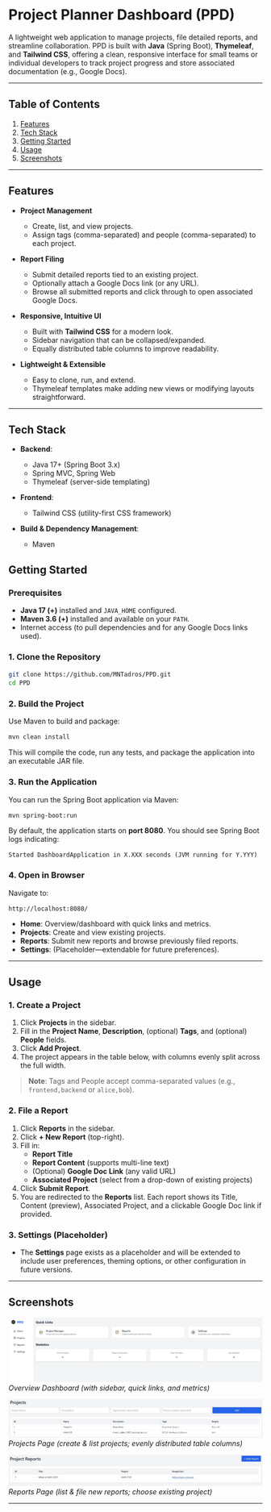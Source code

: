# Project Planner Dashboard (PPD)

A lightweight web application to manage projects, file detailed reports, and streamline collaboration. PPD is built with **Java** (Spring Boot), **Thymeleaf**, and **Tailwind CSS**, offering a clean, responsive interface for small teams or individual developers to track project progress and store associated documentation (e.g., Google Docs).

---

## Table of Contents

1. [Features](#features)  
2. [Tech Stack](#tech-stack)  
3. [Getting Started](#getting-started)  
4. [Usage](#usage)  
5. [Screenshots](#screenshots)  

---

## Features

- **Project Management**  
  - Create, list, and view projects.  
  - Assign tags (comma-separated) and people (comma-separated) to each project.  

- **Report Filing**  
  - Submit detailed reports tied to an existing project.  
  - Optionally attach a Google Docs link (or any URL).  
  - Browse all submitted reports and click through to open associated Google Docs.

- **Responsive, Intuitive UI**  
  - Built with **Tailwind CSS** for a modern look.  
  - Sidebar navigation that can be collapsed/expanded.  
  - Equally distributed table columns to improve readability.

- **Lightweight & Extensible**  
  - Easy to clone, run, and extend.  
  - Thymeleaf templates make adding new views or modifying layouts straightforward.

---

## Tech Stack

- **Backend**:  
  - Java 17+ (Spring Boot 3.x)  
  - Spring MVC, Spring Web  
  - Thymeleaf (server-side templating)  

- **Frontend**:  
  - Tailwind CSS (utility-first CSS framework)  

- **Build & Dependency Management**:  
  - Maven  



## Getting Started

### Prerequisites

- **Java 17 (+)** installed and `JAVA_HOME` configured.  
- **Maven 3.6 (+)** installed and available on your `PATH`.  
- Internet access (to pull dependencies and for any Google Docs links used).

### 1. Clone the Repository

```bash
git clone https://github.com/MNTadros/PPD.git
cd PPD
```

### 2. Build the Project

Use Maven to build and package:

```bash
mvn clean install
```

This will compile the code, run any tests, and package the application into an executable JAR file.

### 3. Run the Application

You can run the Spring Boot application via Maven:

```bash
mvn spring-boot:run
```

By default, the application starts on **port 8080**. You should see Spring Boot logs indicating:

```
Started DashboardApplication in X.XXX seconds (JVM running for Y.YYY)
```

### 4. Open in Browser

Navigate to:  

```
http://localhost:8080/
```

- **Home**: Overview/dashboard with quick links and metrics.  
- **Projects**: Create and view existing projects.  
- **Reports**: Submit new reports and browse previously filed reports.  
- **Settings**: (Placeholder—extendable for future preferences).

---

## Usage

### 1. Create a Project

1. Click **Projects** in the sidebar.  
2. Fill in the **Project Name**, **Description**, (optional) **Tags**, and (optional) **People** fields.  
3. Click **Add Project**.  
4. The project appears in the table below, with columns evenly split across the full width.

> **Note**: Tags and People accept comma-separated values (e.g., `frontend,backend` or `alice,bob`).

### 2. File a Report

1. Click **Reports** in the sidebar.  
2. Click **+ New Report** (top-right).  
3. Fill in:  
   - **Report Title**  
   - **Report Content** (supports multi-line text)  
   - (Optional) **Google Doc Link** (any valid URL)  
   - **Associated Project** (select from a drop-down of existing projects)  
4. Click **Submit Report**.  
5. You are redirected to the **Reports** list. Each report shows its Title, Content (preview), Associated Project, and a clickable Google Doc link if provided.


### 3. Settings (Placeholder)

- The **Settings** page exists as a placeholder and will be extended to include user preferences, theming options, or other configuration in future versions.

---

## Screenshots

![Home Overview](https://github.com/MNTadros/PPD/blob/main/src/main/resources/static/homepage.JPG) 
*Overview Dashboard (with sidebar, quick links, and metrics)*

![Projects Page](https://github.com/MNTadros/PPD/blob/main/src/main/resources/static/projectpage.JPG)
*Projects Page (create & list projects; evenly distributed table columns)*

![Reports Page](https://github.com/MNTadros/PPD/blob/main/src/main/resources/static/reportpage.JPG) 
*Reports Page (list & file new reports; choose existing project)*

---
